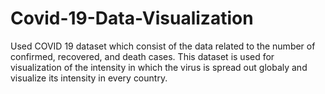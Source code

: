 # Covid-19-Data-Visualization
Used COVID 19 dataset which consist of the data related to the number of confirmed, recovered, and death cases. This dataset is used for visualization of the intensity in which the virus is spread out globaly and visualize its intensity in every country. 
